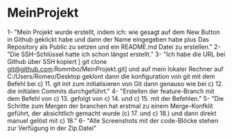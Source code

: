 # MeinProjekt
1- "Mein Projekt wurde erstellt, indem ich: wie gesagt auf dem New Button in Github geklickt habe und dann der Name eingegeben habe plus Das Repository als Public zu setzen und ein README.md Datei zu erstellen."
2- "Die SSH-Schlüssel hatte ich schon längst erstellt."
3- "Ich habe die URL bei Github über SSH kopiert [ git clone git@github.com:Rommbo/MeinProjekt.git] und auf mein lokaler Rechner auf C:/Users/Romeo/Desktop geklont dann die konfiguration von git mit dem Befehl bei c) 11. git init zum initialisieren von Git dann genauso wie bei c) 12. die initialen Commits durchgeführt."
4- "Erstellen der feature-Branch mit dem Befehl von c) 13. gefolgt von c) 14. und c) 15. mit der Befehlen."
5- "Die Schritte zum Mergen der branchen hat erstmal zu einem Merge-Konfklit geführt, der absichtlich gemacht wurde (c) 17. und c) 18.) und dann direkt manuel gelöst mit c) 18."
6- "Alle Screenshots mit der code-Blöcke stehen zur Verfügung in der Zip.Datei" 
